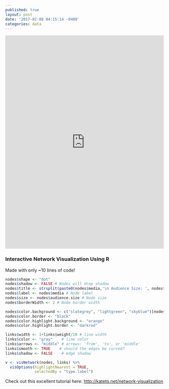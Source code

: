 ```yaml
---
published: true
layout: post
date: '2017-02-08 04:15:14 -0400'
categories: data
---
```

<iframe width="100%" height="680" frameborder="0" src="https://willgeary.github.io/visualizingNetworks/" allowfullscreen webkitallowfullscreen mozallowfullscreen oallowfullscreen msallowfullscreen></iframe>

### Interactive Network Visualization Using R

Made with only ~10 lines of code!

```r
nodes$shape <- "dot"  
nodes$shadow <- FALSE # Nodes will drop shadow
nodes$title <- strsplit(paste0(nodes$media,'\n Audience Size: ', nodes$audience.size),"\n") # Text on click
nodes$label <- nodes$media # Node label
nodes$size <- nodes$audience.size # Node size
nodes$borderWidth <- 2 # Node border width

nodes$color.background <- c("slategrey", "lightgreen", "skyblue")[nodes$media.type]
nodes$color.border <- "black"
nodes$color.highlight.background <- "orange"
nodes$color.highlight.border <- "darkred"

links$width <- 1+links$weight/20 # line width
links$color <- "gray"    # line color  
links$arrows <- "middle" # arrows: 'from', 'to', or 'middle'
links$smooth <- TRUE    # should the edges be curved?
links$shadow <- FALSE    # edge shadow

v <- visNetwork(nodes, links) %>%
  visOptions(highlightNearest = TRUE, 
             selectedBy = "type.label")
```

Check out this excellent tutorial here: http://kateto.net/network-visualization
